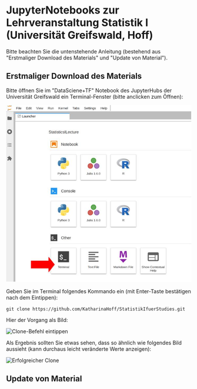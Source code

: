 # JupyterNotebooks zur Lehrveranstaltung Statistik I (Universität Greifswald, Hoff)

Bitte beachten Sie die untenstehende Anleitung (bestehend aus "Erstmaliger Download des Materials" und "Update von Material").

## Erstmaliger Download des Materials

Bitte öffnen Sie im "DataSciene+TF" Notebook des JupyterHubs der Universität Greifswald ein Terminal-Fenster (bitte anclicken zum Öffnen):

![Terminal Fenster öffnen](img/terminal-finden.jpg "Terminal Fenster öffnen")

Geben Sie im Terminal folgendes Kommando ein (mit Enter-Taste bestätigen nach dem Eintippen):

```
git clone https://github.com/KatharinaHoff/StatistikIfuerStudies.git
```
Hier der Vorgang als Bild:

![Clone-Befehl eintippen](img/enter-clone.jpg "Clone-Befehl eintippen")

Als Ergebnis sollten Sie etwas sehen, dass so ähnlich wie folgendes Bild aussieht (kann durchaus leicht veränderte Werte anzeigen):

![Erfolgreicher Clone](img/succesful-clone.jpg "Erfolgreicher Clone")

## Update von Material
